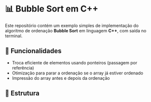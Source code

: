 # 📊 Bubble Sort em C++

Este repositório contém um exemplo simples de implementação do algoritmo de ordenação **Bubble Sort** em linguagem **C++**, com saída no terminal.

## 🔧 Funcionalidades

- Troca eficiente de elementos usando ponteiros (passagem por referência)
- Otimização para parar a ordenação se o array já estiver ordenado
- Impressão do array antes e depois da ordenação

## 📁 Estrutura

